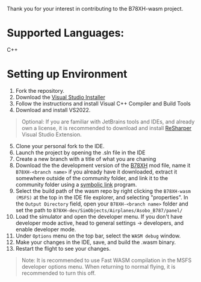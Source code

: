 Thank you for your interest in contributing to the B78XH-wasm project. 

# Supported Languages:
C++ 

# Setting up Environment
1. Fork the repository.
2. Download the [Visual Studio Installer](https://docs.microsoft.com/en-us/visualstudio/install/install-visual-studio?view=vs-2022)
3. Follow the instructions and install Visual C++ Compiler and Build Tools
4. Download and install VS2022.

> Optional: If you are familiar with JetBrains tools and IDEs, and already own a license, it is recommended to download 
> and install [ReSharper](https://www.jetbrains.com/resharper/) Visual Studio Extension.

5. Clone your personal fork to the IDE. 
6. Launch the project by opening the .sln file in the IDE
7. Create a new branch with a title of what you are chaning 
8. Download the the development version of the [B78XH](https://github.com/Heavy-Division/B78XH/archive/refs/heads/main.zip) mod file, name it `B78XH-<branch name>` if you already have it downloaded, extract it somewhere outside of the community folder, and link it to the community folder using a [symbolic link](https://schinagl.priv.at/nt/hardlinkshellext/linkshellextension.html) program. 
10. Select the build path of the wasm repo by right clicking the `B78XH-wasm (MSFS)` at the top in the IDE file explorer, and selecting "properties". In the `Output Directory` field, open your `B78XH-<branch name>` folder and set the path to `B78XH-dev/SimObjects/Airplanes/Asobo_B787/panel/`
11. Load the simulator and open the developer menu. If you don't have developer mode active, head to general settings -> developers, and enable developer mode.
12. Under `Options` menu on the top bar, select the `WASM debug` window. 
13. Make your changes in the IDE, save, and build the .wasm binary. 
14. Restart the flight to see your changes. 

> Note: It is recommended to use Fast WASM compilation in the MSFS developer options menu. When returning to normal flying, it is recommended to turn this off. 



